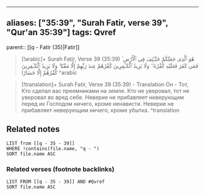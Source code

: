 
---
aliases: ["35:39", "Surah Fatir, verse 39", "Qur'an 35:39"]
tags: Qvref
---

parent:: [[q - Fatir (35)|Fatir]]

> [!arabic]+ Surah Fatir, Verse 39 (35:39)
> <span class="quran-arabic">هُوَ ٱلَّذِى جَعَلَكُمْ خَلَـٰٓئِفَ فِى ٱلْأَرْضِ ۚ فَمَن كَفَرَ فَعَلَيْهِ كُفْرُهُۥ ۖ وَلَا يَزِيدُ ٱلْكَـٰفِرِينَ كُفْرُهُمْ عِندَ رَبِّهِمْ إِلَّا مَقْتًا ۖ وَلَا يَزِيدُ ٱلْكَـٰفِرِينَ كُفْرُهُمْ إِلَّا خَسَارًا</span>
^arabic

> [!translation]+ Surah Fatir, Verse 39 (35:39) - Translation
> Он - Тот, Кто сделал вас преемниками на земле. Кто не уверовал, тот не уверовал во вред себе. Неверие не прибавляет неверующим перед их Господом ничего, кроме ненависти. Неверие не прибавляет неверующим ничего, кроме убытка.
^translation



## Related notes
```dataview
LIST from [[q - 35 - 39]]
WHERE !contains(file.name, "q - ")
SORT file.name ASC
```

### Related verses (footnote backlinks)
```dataview
LIST FROM [[q - 35 - 39]] AND #Qvref
SORT file.name ASC
```

